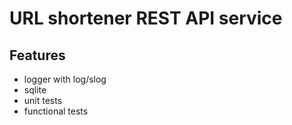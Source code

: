 # URL shortener REST API service
## Features
- logger with log/slog
- sqlite
- unit tests
- functional tests
